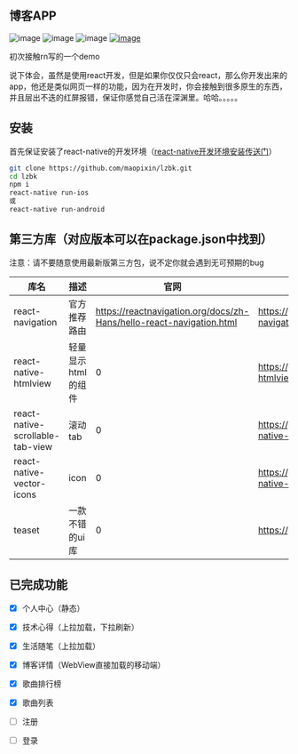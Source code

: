 ## 博客APP
![image](https://img.shields.io/appveyor/ci/gruntjs/grunt.svg)
![image](https://camo.githubusercontent.com/9a140a4c68e7c178bc660bee7675f4f25ff7ade3/68747470733a2f2f696d672e736869656c64732e696f2f6e706d2f6c2f7675652e737667)
![image](https://img.shields.io/badge/react--native-0.55.4-blue.svg)
[![image](https://img.shields.io/badge/%E5%8D%9A%E5%AE%A2%E5%9B%AD-%E5%8D%81%E5%B9%B4%E9%9B%AA%E8%90%BD-blue.svg)](https://www.cnblogs.com/maopixin/)



初次接触rn写的一个demo

说下体会，虽然是使用react开发，但是如果你仅仅只会react，那么你开发出来的app，他还是类似网页一样的功能，因为在开发时，你会接触到很多原生的东西，并且层出不迭的红屏报错，保证你感觉自己活在深渊里。哈哈。。。。。

## 安装
首先保证安装了react-native的开发环境（[react-native开发环境安装传送门](https://facebook.github.io/react-native/docs/getting-started)）

```bash
git clone https://github.com/maopixin/lzbk.git
cd lzbk 
npm i
react-native run-ios
或
react-native run-android
```


## 第三方库（对应版本可以在package.json中找到）

注意：请不要随意使用最新版第三方包，说不定你就会遇到无可预期的bug

库名 | 描述 | 官网 | github
---|---|---|---
react-navigation | 官方推荐路由 | https://reactnavigation.org/docs/zh-Hans/hello-react-navigation.html | https://github.com/react-navigation/react-navigation
react-native-htmlview | 轻量显示html的组件 | 0 | https://github.com/jsdf/react-native-htmlview
react-native-scrollable-tab-view | 滚动tab | 0 | https://github.com/ptomasroos/react-native-scrollable-tab-view
react-native-vector-icons | icon | 0 | https://github.com/oblador/react-native-vector-icons
teaset | 一款不错的ui库 | 0 | https://github.com/rilyu/teaset


## 已完成功能

- [x] 个人中心（静态）
- [x] 技术心得（上拉加载，下拉刷新）
- [x] 生活随笔（上拉加载）
- [x] 博客详情（WebView直接加载的移动端）
- [x] 歌曲排行榜
- [x] 歌曲列表
- [ ] 注册
- [ ] 登录


